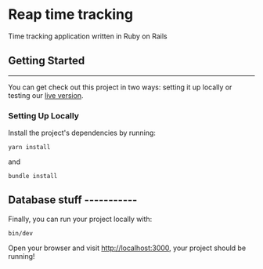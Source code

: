 
# Reap time tracking
Time tracking application written in Ruby on Rails
## Getting Started

---

You can get check out this project in two ways: setting it up locally or testing our [live version]([https://rocky-headland-04914.herokuapp.com/](https://reaptime.herokuapp.com)).

### Setting Up Locally

Install the project's dependencies by running:

```shell
yarn install
```
and


```shell
bundle install
```

## Database stuff -----------

Finally, you can run your project locally with:

```shell
bin/dev
```

Open your browser and visit <http://localhost:3000>, your project should be running!




